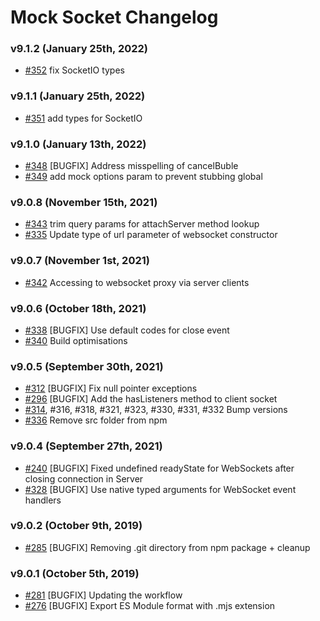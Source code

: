 # Mock Socket Changelog

### v9.1.2 (January 25th, 2022)

- [#352](https://github.com/thoov/mock-socket/pull/352) fix SocketIO types

### v9.1.1 (January 25th, 2022)

- [#351](https://github.com/thoov/mock-socket/pull/351) add types for SocketIO

### v9.1.0 (January 13th, 2022)

- [#348](https://github.com/thoov/mock-socket/pull/348) [BUGFIX] Address misspelling of cancelBuble
- [#349](https://github.com/thoov/mock-socket/pull/349) add mock options param to prevent stubbing global

### v9.0.8 (November 15th, 2021)

- [#343](https://github.com/thoov/mock-socket/pull/343) trim query params for attachServer method lookup
- [#335](https://github.com/thoov/mock-socket/pull/335) Update type of url parameter of websocket constructor

### v9.0.7 (November 1st, 2021)

- [#342](https://github.com/thoov/mock-socket/pull/342) Accessing to websocket proxy via server clients

### v9.0.6 (October 18th, 2021)

- [#338](https://github.com/thoov/mock-socket/pull/338) [BUGFIX] Use default codes for close event
- [#340](https://github.com/thoov/mock-socket/pull/340) Build optimisations

### v9.0.5 (September 30th, 2021)

- [#312](https://github.com/thoov/mock-socket/pull/312) [BUGFIX] Fix null pointer exceptions
- [#296](https://github.com/thoov/mock-socket/pull/296) [BUGFIX] Add the hasListeners method to client socket
- [#314](https://github.com/thoov/mock-socket/pull/314), \#316, \#318, \#321, \#323, \#330, \#331, \#332 Bump versions
- [#336](https://github.com/thoov/mock-socket/pull/336) Remove src folder from npm

### v9.0.4 (September 27th, 2021)

- [#240](https://github.com/thoov/mock-socket/pull/240) [BUGFIX] Fixed undefined readyState for WebSockets after closing connection in Server
- [#328](https://github.com/thoov/mock-socket/pull/328) [BUGFIX] Use native typed arguments for WebSocket event handlers

### v9.0.2 (October 9th, 2019)

- [#285](https://github.com/thoov/mock-socket/pull/285) [BUGFIX] Removing .git directory from npm package + cleanup

### v9.0.1 (October 5th, 2019)

- [#281](https://github.com/thoov/mock-socket/pull/281) [BUGFIX] Updating the workflow
- [#276](https://github.com/thoov/mock-socket/pull/276) [BUGFIX] Export ES Module format with .mjs extension

